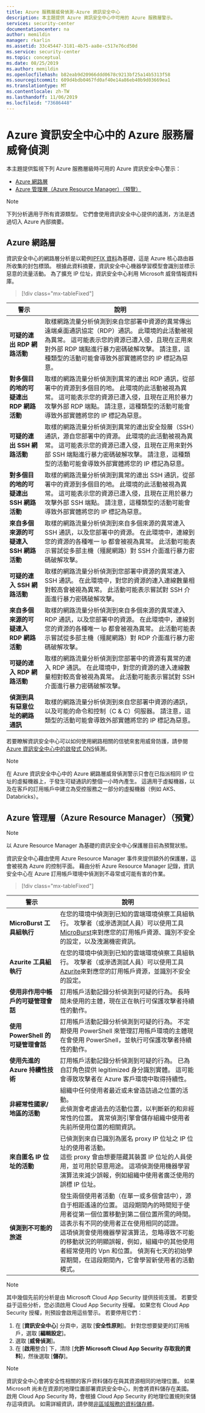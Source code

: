 ```yaml
---
title: Azure 服務層威脅偵測-Azure 資訊安全中心
description: 本主題提供 Azure 資訊安全中心中可用的 Azure 服務層警示。
services: security-center
documentationcenter: na
author: memildin
manager: rkarlin
ms.assetid: 33c45447-3181-4b75-aa8e-c517e76cd50d
ms.service: security-center
ms.topic: conceptual
ms.date: 08/25/2019
ms.author: memildin
ms.openlocfilehash: b82eab9d20966ddd0678c9213bf25a14b5313f58
ms.sourcegitcommit: 609d4bdb0467fd0af40e14a86eb40b9d03669ea1
ms.translationtype: MT
ms.contentlocale: zh-TW
ms.lasthandoff: 11/06/2019
ms.locfileid: "73686448"
---
```

# <a name="threat-detection-for-the-azure-service-layer-in-azure-security-center"></a>Azure 資訊安全中心中的 Azure 服務層威脅偵測

本主題提供監視下列 Azure 服務層級時可用的 Azure 資訊安全中心警示：

* [Azure 網路層](#network-layer)
* [Azure 管理層（Azure Resource Manager）（預覽）](#management-layer)

>[!NOTE]
>下列分析適用于所有資源類型。 它們會使用資訊安全中心提供的遙測，方法是透過切入 Azure 內部摘要。

## Azure 網路層<a name="network-layer"></a>

資訊安全中心的網路層分析是以範例[IPFIX 資料](https://en.wikipedia.org/wiki/IP_Flow_Information_Export)為基礎，這是 Azure 核心路由器所收集的封包標頭。 根據此資料摘要，資訊安全中心機器學習模型會識別並標示惡意的流量活動。 為了擴充 IP 位址，資訊安全中心利用 Microsoft 威脅情報資料庫。

> [!div class="mx-tableFixed"]

|警示|說明|
|---|---|
|**可疑的連出 RDP 網路活動**|取樣網路流量分析偵測到來自您部署中資源的異常傳出遠端桌面通訊協定（RDP）通訊。 此環境的此活動被視為異常。 這可能表示您的資源已遭入侵，且現在正用來對外部 RDP 端點進行暴力密碼破解攻擊。 請注意，這種類型的活動可能會導致外部實體將您的 IP 標記為惡意。|
|**對多個目的地的可疑連出 RDP 網路活動**|取樣的網路流量分析偵測到異常的連出 RDP 通訊，從部署中的資源到多個目的地。 此環境的此活動被視為異常。 這可能表示您的資源已遭入侵，且現在正用於暴力攻擊外部 RDP 端點。 請注意，這種類型的活動可能會導致外部實體將您的 IP 標記為惡意。|
|**可疑的連出 SSH 網路活動**|取樣的網路流量分析偵測到異常的連出安全殼層（SSH）通訊，源自您部署中的資源。 此環境的此活動被視為異常。 這可能表示您的資源已遭入侵，且現在正用來對外部 SSH 端點進行暴力密碼破解攻擊。 請注意，這種類型的活動可能會導致外部實體將您的 IP 標記為惡意。|
|**對多個目的地的可疑連出 SSH 網路活動**|取樣的網路流量分析偵測到異常的連出 SSH 通訊，從部署中的資源到多個目的地。 此環境的此活動被視為異常。 這可能表示您的資源已遭入侵，且現在正用於暴力攻擊外部 SSH 端點。 請注意，這種類型的活動可能會導致外部實體將您的 IP 標記為惡意。|
|**來自多個來源的可疑連入 SSH 網路活動**|取樣的網路流量分析偵測到來自多個來源的異常連入 SSH 通訊，以及您部署中的資源。 在此環境中，連線到您的資源的各種唯一 Ip 都會被視為異常。 此活動可能表示嘗試從多部主機（殭屍網路）對 SSH 介面進行暴力密碼破解攻擊。|
|**可疑的連入 SSH 網路活動**|取樣的網路流量分析偵測到您部署中資源的異常連入 SSH 通訊。 在此環境中，對您的資源的連入連線數量相對較高會被視為異常。 此活動可能表示嘗試對 SSH 介面進行暴力密碼破解攻擊。
|**來自多個來源的可疑連入 RDP 網路活動**|取樣的網路流量分析偵測到來自多個來源的異常連入 RDP 通訊，以及您部署中的資源。 在此環境中，連線到您的資源的各種唯一 Ip 都會被視為異常。 此活動可能表示嘗試從多部主機（殭屍網路）對 RDP 介面進行暴力密碼破解攻擊。|
|**可疑的連入 RDP 網路活動**|取樣的網路流量分析偵測到您部署中的資源有異常的連入 RDP 通訊。 在此環境中，對您的資源的連入連線數量相對較高會被視為異常。 此活動可能表示嘗試對 SSH 介面進行暴力密碼破解攻擊。|
|**偵測到具有惡意位址的網路通訊**|取樣的網路流量分析偵測到來自您部署中資源的通訊，以及可能的命令和控制（C & C）伺服器。 請注意，這類型的活動可能會導致外部實體將您的 IP 標記為惡意。|

若要瞭解資訊安全中心可以如何使用網路相關的信號來套用威脅防護，請參閱[Azure 資訊安全中心中的啟發式 DNS](https://azure.microsoft.com/blog/heuristic-dns-detections-in-azure-security-center/)偵測。

>[!NOTE]
>在 Azure 資訊安全中心中的 Azure 網路層威脅偵測警示只會在已指派相同 IP 位址的虛擬機器上，于發生可疑通訊的整個一小時內產生。 這適用于虛擬機器，以及在客戶的訂用帳戶中建立為受控服務之一部分的虛擬機器（例如 AKS、Databricks）。

## Azure 管理層（Azure Resource Manager）（預覽）<a name ="management-layer"></a>

>[!NOTE]
>以 Azure Resource Manager 為基礎的資訊安全中心保護層目前為預覽狀態。

資訊安全中心藉由使用 Azure Resource Manager 事件來提供額外的保護層，這會被視為 Azure 的控制平面。 藉由分析 Azure Resource Manager 記錄，資訊安全中心在 Azure 訂用帳戶環境中偵測到不尋常或可能有害的作業。

> [!div class="mx-tableFixed"]

|警示|說明|
|---|---|
|**MicroBurst 工具組執行**|在您的環境中偵測到已知的雲端環境偵察工具組執行。 攻擊者（或滲透測試人員）可以使用工具[MicroBurst](https://github.com/NetSPI/MicroBurst)來對應您的訂用帳戶資源、識別不安全的設定，以及洩漏機密資訊。|
|**Azurite 工具組執行**|在您的環境中偵測到已知的雲端環境偵察工具組執行。 攻擊者（或滲透測試人員）可以使用工具[Azurite](https://github.com/mwrlabs/Azurite)來對應您的訂用帳戶資源，並識別不安全的設定。|
|**使用非作用中帳戶的可疑管理會話**|訂用帳戶活動記錄分析偵測到可疑的行為。 長時間未使用的主體，現在正在執行可保護攻擊者持續性的動作。|
|**使用 PowerShell 的可疑管理會話**|訂用帳戶活動記錄分析偵測到可疑的行為。 不定期使用 PowerShell 來管理訂用帳戶環境的主體現在會使用 PowerShell，並執行可保護攻擊者持續性的動作。|
|**使用先進的 Azure 持續性技術**|訂用帳戶活動記錄分析偵測到可疑的行為。 已為自訂角色提供 legitimized 身分識別實體。 這可能會導致攻擊者在 Azure 客戶環境中取得持續性。|
|**非經常性國家/地區的活動**|組織中任何使用者最近或未曾造訪過之位置的活動。<br/>此偵測會考慮過去的活動位置，以判斷新的和非經常性的位置。 異常偵測引擎會儲存組織中使用者先前所使用位置的相關資訊。 
|**來自匿名 IP 位址的活動**|已偵測到來自已識別為匿名 proxy IP 位址之 IP 位址的使用者活動。 <br/>這些 proxy 會由想要隱藏其裝置 IP 位址的人員使用，並可用於惡意用途。 這項偵測使用機器學習演算法來減少誤報，例如組織中使用者廣泛使用的誤標 IP 位址。|
|**偵測到不可能的旅遊**|發生兩個使用者活動（在單一或多個會話中），源自于相距遙遠的位置。 這段期間內的時間短于使用者從第一個位置移動到第二個位置所需的時間。 這表示有不同的使用者正在使用相同的認證。 <br/>這項偵測會使用機器學習演算法，忽略導致不可能的移動狀況的明顯誤報，例如，組織中的其他使用者經常使用的 Vpn 和位置。 偵測有七天的初始學習期間，在這段期間內，它會學習新使用者的活動模式。|

>[!NOTE]
> 其中幾個先前的分析是由 Microsoft Cloud App Security 提供技術支援。 若要受益于這些分析，您必須啟用 Cloud App Security 授權。 如果您有 Cloud App Security 授權，則預設會啟用這些警示。 若要停用它們：
>
> 1. 在 [**資訊安全中心**] 分頁中，選取 [**安全性原則**]。 針對您想要變更的訂用帳戶，選取 [**編輯設定**]。
> 2. 選取 [**威脅偵測**]。
> 3. 在 [**啟用**整合] 下，清除 [**允許 Microsoft Cloud App Security 存取我的資料**]，然後選取 [**儲存**]。

>[!NOTE]
>資訊安全中心會將安全性相關的客戶資料儲存在與其資源相同的地理位置。 如果 Microsoft 尚未在資源的地理位置部署資訊安全中心，則會將資料儲存在美國。 啟用 Cloud App Security 時，會根據 Cloud App Security 的地理位置規則來儲存這項資訊。 如需詳細資訊，請參閱[非區域服務的資料儲存體](https://azuredatacentermap.azurewebsites.net/)。
